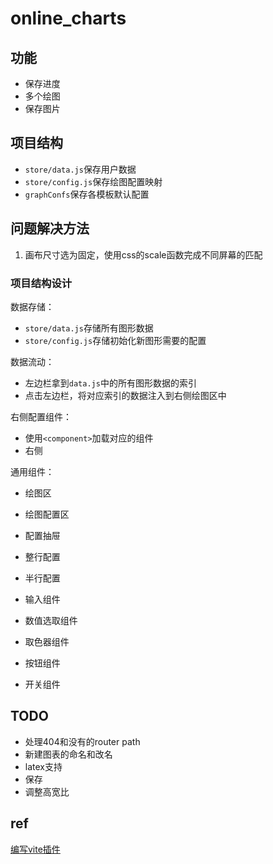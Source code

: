 # online_charts

## 功能

* 保存进度
* 多个绘图
* 保存图片

## 项目结构

* `store/data.js`保存用户数据
* `store/config.js`保存绘图配置映射
* `graphConfs`保存各模板默认配置

## 问题解决方法

1. 画布尺寸选为固定，使用css的scale函数完成不同屏幕的匹配

### 项目结构设计

数据存储：

* `store/data.js`存储所有图形数据
* `store/config.js`存储初始化新图形需要的配置

数据流动：

* 左边栏拿到`data.js`中的所有图形数据的索引
* 点击左边栏，将对应索引的数据注入到右侧绘图区中

右侧配置组件：

* 使用`<component>`加载对应的组件
* 右侧

通用组件：

* 绘图区
* 绘图配置区
* 配置抽屉
* 整行配置
* 半行配置

* 输入组件
* 数值选取组件
* 取色器组件
* 按钮组件
* 开关组件

## TODO

* 处理404和没有的router path
* 新建图表的命名和改名
* latex支持
* 保存
* 调整高宽比

## ref

[编写vite插件](https://juejin.cn/post/7075678169122439181)
